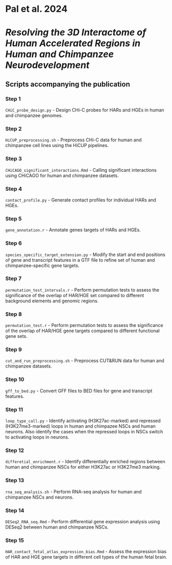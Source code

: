 # Pal et al. 2024 
# *Resolving the 3D Interactome of Human Accelerated Regions in Human and Chimpanzee Neurodevelopment*

## Scripts accompanying the publication

### Step 1
`CHiC_probe_design.py` - Design CHi-C probes for HARs and HGEs in human and chimpanzee genomes.

### Step 2
`HiCUP_preprocessing.sh` - Preprocess CHi-C data for human and chimpanzee cell lines using the HiCUP pipelines.

### Step 3
`CHiCAGO_significant_interactions.Rmd` - Calling significant interactions using CHiCAGO for human and chimpanzee datasets.

### Step 4
`contact_profile.py` - Generate contact profiles for individual HARs and HGEs.

### Step 5
`gene_annotation.r` - Annotate genes targets of HARs and HGEs.

### Step 6
`species_specific_target_extension.py` - Modify the start and end positions of gene and transcript features in a GTF file to refine set of human and chimpanzee-specific gene targets.

### Step 7
`permutation_test_intervals.r` - Perform permutation tests to assess the significance of the overlap of HAR/HGE set compared to different background elements and genomic regions.

### Step 8
`permutation_test.r` - Perform permutation tests to assess the significance of the overlap of HAR/HGE gene targets compared to different functional gene sets.

### Step 9
`cut_and_run_preprocessing.sh` - Preprocess CUT&RUN data for human and chimpanzee datasets.

### Step 10
`gff_to_bed.py` - Convert GFF files to BED files for gene and transcript features.

### Step 11
`loop_type_call.py` - Identify activating (H3K27ac-marked) and repressed (H3K27me3-marked) loops in human and chimpazee NSCs and human neurons. Also identify the cases when the repressed loops in NSCs switch to activating loops in neurons.

### Step 12
`differetial_enrichment.r` - Identify differentially enriched regions between human and chimpanzee NSCs for either H3K27ac or H3K27me3 marking.

### Step 13
`rna_seq_analysis.sh` - Perform RNA-seq analysis for human and chimpanzee NSCs and neurons.

### Step 14
`DESeq2_RNA_seq.Rmd` - Perform differential gene expression analysis using DESeq2 between human and chimpanzee NSCs.

### Step 15
`HAR_contact_fetal_atlas_expression_bias.Rmd` - Assess the expression bias of HAR and HGE gene targets in different cell types of the human fetal brain.